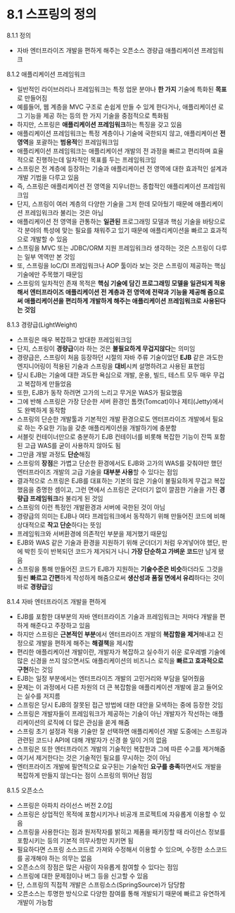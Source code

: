 # 8.1 스프링의 정의

8.1.1 정의

- 자바 엔터프라이즈 개발을 편하게 해주는 오픈소스 경량급 애플리케이션 프레임워크

8.1.2 애플리케이션 프레임워크

- 일반적인 라이브러리나 프레임워크는 특정 업문 분야나 **한 가지** 기술에 특화된 **목표**로 만들어짐
- 예를들어, 웹 계층을 MVC 구조로 손쉽게 만들 수 있게 한다거나, 애플리케이션 로그 기능을 제공 하는 등의 한 가지 기술을 중점적으로 특화됨
- 하지만, 스프링은 **애플리케이션 프레임워크**하는 특징을 갖고 있음
- 애플리케이션 프레임워크는 특정 계층이나 기술에 국한되지 않고, 애플리케이션 **전 영역**을 포괄하는 **범용적**인 프레임워크임
- 애플리케이션 프레임워크는 애플리케이션 개발의 전 과정을 빠르고 편리하며 효율적으로 진행하는데 일차적인 목표를 두는 프레임워크임
- 스프링은 전 계층에 등장하는 기술과 애플리케이션 전 영역에 대한 효과적인 설계과 개발 기법을 다루고 있음
- 즉, 스프링은 애플리케이션 전 영역을 지우너한느 종합적인 애플리케이션 프레임워크임
- 단지, 스프링이 여러 계층의 다양한 기술을 그저 한데 모아뒀기 때문에 애플리케이션 프레임워크라 불리는 것은 아님
- 애플리케이션 전 영역을 관통하는 **일관된** 프로그래밍 모델과 핵심 기술을 바탕으로 각 분야의 특성에 맞는 필요를 채워주고 있기 때문에 애플리케이션을 빠르고 효과적으로 개발할 수 있음
- 스프링을 MVC 또는 JDBC/ORM 지원 프레임워크라 생각하는 것은 스프링이 다루는 일부 역역만 본 것임
- 또, 스프링을 IoC/DI 프레임워크나 AOP 툴이라 보는 것은 스프링이 제공하는 핵심 기술에만 주목했기 때문임
- 스프링의 일차적인 존재 목적은 **핵심 기술에 담긴 프로그래밍 모델을 일관되게 적용해서 엔터프라이즈 애플리케이션 전 계층과 전 영역에 전략과 기능을 제공해 줌으로써 애플리케이션을 편리하게 개발하게 해주는 애플리케이션 프레임워크로 사용된다는 것임**

8.1.3 경량급(LightWeight)

- 스프링은 매우 복잡하고 방대한 프레임워크임
- 단지, 스프링이 **경량급**이라 하는 것은 **불필요하게 무겁지않다**는 의미임
- 경량급은, 스프링이 처음 등장하던 시절의 자바 주류 기술이었던 **EJB** 같은 과도한 엔지니어링이 적용된 기술과 스프링을 **대비**시켜 설명하려고 사용된 표현임
- 당시 EJB는 기술에 대한 과도한 욕심으로 개발, 운용, 빌드, 테스트 모두 매우 무겁고 복잡하게 만들었음
- 또한, EJB가 동작 하려면 고가의 느리고 무거운 WAS가 필요했음
- 그에 반해 스프링은 가장 단순한 서버 환경인 톰캣(Tomcat)이나 제티(Jetty)에서도 완벽하게 동작함
- 스프링의 단순한 개발툴과 기본적인 개발 환경으로도 엔터프라이즈 개발에서 필요로 하는 주요한 기능을 갖춘 애플리케이션을 개발하기에 충분함
- 서블릿 컨테이너만으로 충분하기 EJB 컨테이너를 비롯해 복잡한 기능이 잔뜩 포함된 고급 WAS를 굳이 사용하지 않아도 됨
- 그만큼 개발 과정도 **단순**해짐
- 스프링의 **장점**은 가볍고 단순한 환경에서도 EJB와 고가의 WAS를 갖춰야만 했던 엔터프라이즈 개발의 고급 기술을 **대부분 사용**할 수 있다는 점임
- 결과적으로 스프링은 EJB를 대표하는 기본의 많은 기술이 불필요하게 무겁고 복잡했음을 증명한 셈이고, 그런 면에서 스프링은 군더더기 없이 깔끔한 기술을 가진 **경량급 프레임워크**라 불리게 된 것임
- 스프링의 이런 특정인 개발환경과 서버에 국한된 것이 아님
- 경량급의 의미는 EJB나 여타 프레임워크에서 동작하기 위해 만들어진 코드에 비해 상대적으로 **작고 단순**하다는 뜻임
- 프레임워크와 서버환경에 의존적인 부분을 제거했기 때문임
- EJB와 WAS 같은 기술과 환경을 지원하기 위해 군더더기 처럼 우겨넣어야 헸단, 판에 박힌 듯이 반복되던 코드가 제거되거 나니 **가장 단순하고 가벼운 코드**만 남게 됐음
- 스프링을 통해 만들어진 코드가 EJB가 지원하는 **기술수준은 비슷**하더라도 그것을 훨씬 **빠르고 간편**하게 작성하게 해줌으로써 **생산성과 품질 면에서 유리**하다는 것이 바로 **경량급**임

8.1.4 자바 엔터프라이즈 개발을 편하게

- EJB를 포함한 대부분의 자바 엔터프라이즈 기술과 프레임워크는 저마다 개발을 편하게 해준다고 주장하고 있음
- 하지만 스프링은 **근본적인 부분**에서 엔터프라이즈 개발의 **복잡함을 제거**해내고 진정으로 개발을 편하게 해주는 **해결책**을 제시함
- 편리한 애플리케이션 개발이란, 개발자가 복잡하고 실수하기 쉬운 로우레벨 기술에 많은 신경을 쓰지 않으면서도 애플리케이션의 비즈니스 로직을 **빠르고 효과적으로 구현**하는 것임
- EJB는 일정 부분에서는 엔터프라이즈 개발의 고민거리와 부담을 덜어줬음
- 문제는 이 과정에서 다른 차원의 더 큰 복잡함을 애플리케이션 개발에 끌고 들어오는 실수를 저지름
- 스프링은 당시 EJB의 잘못된 접근 방법에 대한 대안을 모색하는 중에 등장한 것임
- 스프링은 개발자들이 프레임워크가 제공하는 기술이 아닌 개발자가 작선하는 애플리케이션의 로직에 더 많은 관심을 쏟게 해줌
- 스프링 초기 설정과 적용 기술만 잘 선택하면 애플리케이션 개발 도중에는 스프링과 관련된 코드나 API에 대해 개발자가 신경 쓸 일이 거의 없음
- 스프링은 또한 엔터프라이즈 개발의 기술적인 복잡한과 그에 따른 수고를 제거해줌
- 여기서 제거한다는 것은 기술적인 필요를 무시하는 것이 아님
- 엔터프라이즈 개발에 필연적으로 요구된는 기술적인 **요구를 충족**하면서도 개발을 복잡하게 만들지 않는다는 점이 스프링의 뛰어난 점임

8.1.5 오픈소스

- 스프링은 아파치 라이선스 버전 2.0임
- 스프링은 상업적인 목적에 포함시키거나 비공개 프로젝트에 자유롭게 이용할 수 있음
- 스프링을 사용한다는 점과 원저작자를 밝히고 제품을 패키징할 때 라이선스 정보를 포함시키는 등의 기본적 의무사항만 지키면 됨
- 필요하다면 스프링 소스코드르 가져와 수정해서 이용할 수 있으며, 수정한 소스코드를 공개해야 하는 의무는 없음
- 오픈소스의 장점은 많은 사람이 자유롭게 참여할 수 있다는 점임
- 스프링에 대한 문제점이나 버그 등을 신고할 수 있음
- 단, 스프링의 직접적 개발은 스프링소스(SpringSource)가 담당함
- 오픈소스는 투명한 방식으로 다양한 참여를 통해 개발되기 때문에 빠르고 유연하게  개발이 가능함